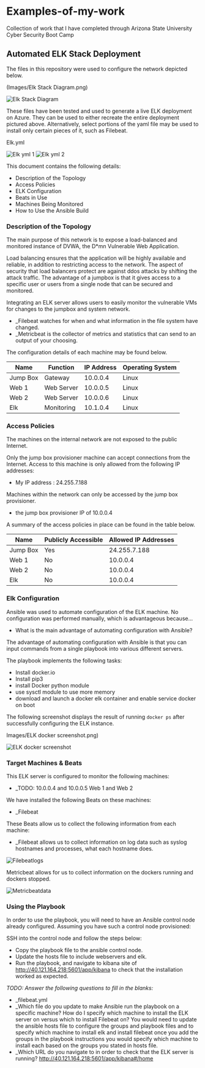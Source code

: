 # Examples-of-my-work
Collection of work that I have completed through Arizona State University Cyber Security Boot Camp
## Automated ELK Stack Deployment

The files in this repository were used to configure the network depicted below.

(Images/Elk Stack Diagram.png)

![Elk Stack Diagram](https://user-images.githubusercontent.com/80176135/111418409-e9c9b100-86a4-11eb-9a42-792583f7fcb4.PNG)




These files have been tested and used to generate a live ELK deployment on Azure. They can be used to either recreate the entire deployment pictured above. Alternatively, select portions of the yaml file may be used to install only certain pieces of it, such as Filebeat.

Elk.yml


![Elk yml 1](https://user-images.githubusercontent.com/80176135/111422037-44fea200-86ab-11eb-8d52-4989944b69e9.PNG)
![Elk yml 2](https://user-images.githubusercontent.com/80176135/111422055-4c25b000-86ab-11eb-8f48-954f8abc5e3f.PNG)




This document contains the following details:
- Description of the Topology
- Access Policies
- ELK Configuration
- Beats in Use
 - Machines Being Monitored
- How to Use the Ansible Build


### Description of the Topology

The main purpose of this network is to expose a load-balanced and monitored instance of DVWA, the D*mn Vulnerable Web Application.

Load balancing ensures that the application will be highly available and reliable, in addition to restricting access to the network.
The aspect of security that load balancers protect are against ddos attacks by shifting the attack traffic. 
The advantage of a jumpbox is that it gives access to a specific user or users from a single node that
can be secured and monitored.

Integrating an ELK server allows users to easily monitor the vulnerable VMs for changes to the jumpbox and system network.
- _Filebeat  watches for when and what information in the file system have changed. 
- _Metricbeat is the collector of metrics and statistics that can send to an output of your choosing.

The configuration details of each machine may be found below.


| Name     | Function   | IP Address | Operating System |
|----------|------------|------------|------------------|
|Jump Box  | Gateway    | 10.0.0.4   | Linux            |
| Web 1    | Web Server | 10.0.0.5   | Linux            |
| Web 2    | Web Server | 10.0.0.6   | Linux            |
| Elk      | Monitoring | 10.1.0.4   | Linux            |

### Access Policies

The machines on the internal network are not exposed to the public Internet. 

Only the jump box provisioner machine can accept connections from the Internet. Access to this machine is only allowed from the following IP addresses:
- My IP address : 24.255.7.188

Machines within the network can only be accessed by the jump box provisioner.
- the jump box provisioner IP of 10.0.0.4

A summary of the access policies in place can be found in the table below.

| Name     | Publicly Accessible | Allowed IP Addresses |
|----------|---------------------|----------------------|
| Jump Box | Yes                 | 24.255.7.188         |
| Web 1    | No                  | 10.0.0.4             |
| Web 2    | No                  | 10.0.0.4             | 
| Elk      | No                  | 10.0.0.4             |

### Elk Configuration

Ansible was used to automate configuration of the ELK machine. No configuration was performed manually, which is advantageous because...
- What is the main advantage of automating configuration with Ansible?

The advantage of automating configuration with Ansible is that you can input commands from a single playbook into various different servers.

The playbook implements the following tasks:
- Install docker.io
- Install pip3
- install Docker python module
- use sysctl module to use more memory
- download and launch a docker elk container and enable service docker on boot

The following screenshot displays the result of running `docker ps` after successfully configuring the ELK instance.

Images/ELK docker screenshot.png)

![ELK docker screenshot](https://user-images.githubusercontent.com/80176135/111418483-07971600-86a5-11eb-948b-ed427591e5c1.PNG)



### Target Machines & Beats
This ELK server is configured to monitor the following machines:
- _TODO: 10.0.0.4 and  10.0.0.5 Web 1 and Web 2

We have installed the following Beats on these machines:
- _Filebeat

These Beats allow us to collect the following information from each machine:
- _Filebeat allows us to collect information on log data such as syslog hostnames and processes, what each hostname does.

![Filebeatlogs](https://user-images.githubusercontent.com/80176135/111418557-21385d80-86a5-11eb-84b7-5accbb1ed7e3.PNG)

Metricbeat allows for us to collect information on the dockers running and dockers stopped.

![Metricbeatdata](https://user-images.githubusercontent.com/80176135/111418575-2ac1c580-86a5-11eb-92f9-881b0f43b4fd.PNG)


### Using the Playbook
In order to use the playbook, you will need to have an Ansible control node already configured. Assuming you have such a control node provisioned: 

SSH into the control node and follow the steps below:
- Copy the playbook file to the ansible control node.
- Update the hosts file to include webservers and elk.
- Run the playbook, and navigate to kibana site of http://40.121.164.218:5601/app/kibana to check that the installation worked as expected.

_TODO: Answer the following questions to fill in the blanks:_
- _filebeat.yml
- _Which file do you update to make Ansible run the playbook on a specific machine? How do I specify which machine to install the ELK server on versus which to install Filebeat on?
You would need to update the ansible hosts file to configure the groups and playbook files and to specify which machine to install elk and install filebeat once you add the groups in the
playbook instructions you would specify which machine to install each based on the groups you stated in hosts file.
- _Which URL do you navigate to in order to check that the ELK server is running?
http://40.121.164.218:5601/app/kibana#/home
